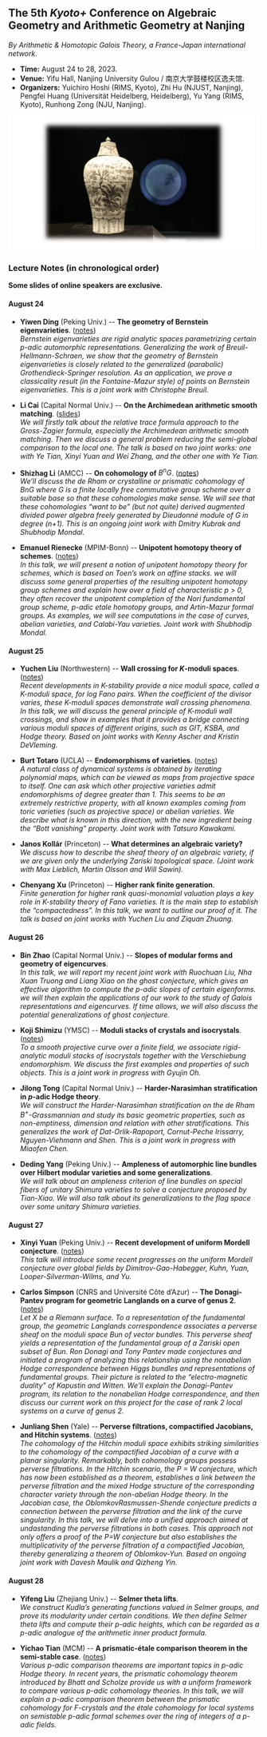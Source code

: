 <head>
    <script src="https://cdn.mathjax.org/mathjax/latest/MathJax.js?config=TeX-AMS-MML_HTMLorMML" type="text/javascript"></script>
    <script type="text/x-mathjax-config">
        MathJax.Hub.Config({
            tex2jax: {
            skipTags: ['script', 'noscript', 'style', 'textarea', 'pre'],
            inlineMath: [['$','$']]
            }
        });
    </script>
</head>


## The 5th _Kyoto+_ Conference on Algebraic Geometry and Arithmetic Geometry at Nanjing

_By Arithmetic & Homotopic Galois Theory, a France-Japan international network._

- **Time:** August 24 to 28, 2023.
- **Venue:** Yifu Hall, Nanjing University Gulou / 南京大学鼓楼校区逸夫馆.
- **Organizers:** Yuichiro Hoshi (RIMS, Kyoto), Zhi Hu (NJUST, Nanjing), Pengfei Huang (Universität Heidelberg, Heidelberg), Yu Yang (RIMS, Kyoto), Runhong Zong (NJU, Nanjing).

![museum](././museum.png)

### Lecture Notes (in chronological order)

**Some slides of online speakers are exclusive.**

#### August 24

- **Yiwen Ding** (Peking Univ.) -- **The geometry of Bernstein eigenvarieties**. ([notes](././Ding.pdf)) <br/>
_Bernstein eigenvarieties are rigid analytic spaces parametrizing certain p-adic automorphic representations. Generalizing the work of Breuil-Hellmann-Schraen, we show that the geometry of Bernstein eigenvarieties is closely related to the generalized (parabolic) Grothendieck-Springer resolution. As an application, we prove a classicality result (in the Fontaine-Mazur style) of points on Bernstein eigenvarieties. This is a joint work with Christophe Breuil._

- **Li Cai** (Capital Normal Univ.) -- **On the Archimedean arithmetic smooth matching**. ([slides](././Cai.pdf)) <br/>
_We will firstly talk about the relative trace formula approach to the Gross-Zagier formula, especially the Archimedean arithmetic smooth matching. Then we discuss a general problem reducing the semi-global comparison to the local one. The talk is based on two joint works: one with Ye Tian, Xinyi Yuan and Wei Zhang, and the other one with Ye Tian._

- **Shizhag Li** (AMCC) -- **On cohomology of** $B^nG$. ([notes](././Li.pdf)) <br/>
_We’ll discuss the de Rham or crystalline or prismatic cohomology of BnG where G is a finite locally free commutative group scheme over a suitable base so that these cohomologies make sense. We will see that these cohomologies “want to be” (but not quite) derived augmented divided power algebra freely generated by Dieudonné module of G in degree (n+1). This is an ongoing joint work with Dmitry Kubrak and Shubhodip Mondal._

- **Emanuel Rienecke** (MPIM-Bonn) -- **Unipotent homotopy theory of schemes**. ([notes](././Reinecke.pdf)) <br/>
_In this talk, we will present a notion of unipotent homotopy theory for schemes, which is based on Toen’s work on affine stacks. we will discuss some general properties of the resulting unipotent homotopy group schemes and explain how over a field of characteristic p > 0, they often recover the unipotent completion of the Nori fundamental group scheme, p-adic etale homotopy groups, and Artin-Mazur formal groups. As examples, we will see computations in the case of curves, abelian varieties, and Calabi-Yau varieties. Joint work with Shubhodip Mondal._

#### August 25

- **Yuchen Liu** (Northwestern) -- **Wall crossing for _K_-moduli spaces**. ([notes](././YuchenLiu.pdf)) <br/>
_Recent developments in K-stability provide a nice moduli space, called a K-moduli space, for log Fano pairs. When the coefficient of the divisor varies, these K-moduli spaces demonstrate wall crossing phenomena. In this talk, we will discuss the general principle of K-moduli wall crossings, and show in examples that it provides a bridge connecting various moduli spaces of different origins, such as GIT, KSBA, and Hodge theory. Based on joint works with Kenny Ascher and Kristin DeVleming._

- **Burt Totaro** (UCLA) -- **Endomorphisms of varieties**. ([notes](././Totaro.pdf)) <br/>
_A natural class of dynamical systems is obtained by iterating polynomial maps, which can be viewed as maps from projective space to itself. One can ask which other projective varieties admit endomorphisms of degree greater than 1. This seems to be an extremely restrictive property, with all known examples coming from toric varieties (such as projective space) or abelian varieties. We describe what is known in this direction, with the new ingredient being the “Bott vanishing” property. Joint work with Tatsuro Kawakami._

- **Janos Kollár** (Princeton) -- **What determines an algebraic variety?** <br/>
_We discuss how to describe the sheaf theory of an algebraic variety, if we are given only the underlying Zariski topological space. (Joint work with Max Lieblich, Martin Olsson and Will Sawin)._

- **Chenyang Xu** (Princeton) -- **Higher rank finite generation**. <br/>
_Finite generation for higher rank quasi-monomial valuation plays a key role in K-stability theory of Fano varieties. It is the main step to establish the “compactedness”. In this talk, we want to outline our proof of it. The talk is based on joint works with Yuchen Liu and Ziquan Zhuang._


#### August 26

- **Bin Zhao** (Capital Normal Univ.) -- **Slopes of modular forms and geometry of eigencurves**. <br/>
_In this talk, we will report my recent joint work with Ruochuan Liu, Nha Xuan Truong and Liang Xiao on the ghost conjecture, which gives an effective algorithm to compute the p-adic slopes of certain eigenforms. we will then explain the applications of our work to the study of Galois representations and eigencurves. If time allows, we will also discuss the potential generalizations of ghost conjecture._

- **Koji Shimizu** (YMSC) -- **Moduli stacks of crystals and isocrystals**. ([notes](././Shimizu.pdf)) <br/>
_To a smooth projective curve over a finite field, we associate rigid-analytic moduli stacks of isocrystals together with the Verschiebung endomorphism. We discuss the first examples and properties of such objects. This is a joint work in progress with Gyujin Oh._

- **Jilong Tong** (Capital Normal Univ.) -- **Harder-Narasimhan stratification in _p_-adic Hodge theory**. <br/>
_We will construct the Harder-Narasimhan stratification on the de Rham $B^+$-Grassmannian and study its basic geometric properties, such as non-emptiness, dimension and relation with other stratifications. This generalizes the work of Dat-Orlik-Rapoport, Cornut-Peche Irissarry, Nguyen-Viehmann and Shen. This is a joint work in progress with Miaofen Chen._

- **Deding Yang** (Peking Univ.) -- **Ampleness of automorphic line bundles over Hilbert modular varieties and some generalizations**. <br/>
_We will talk about an ampleness criterion of line bundles on special fibers of unitary Shimura varieties to solve a conjecture proposed by Tian-Xiao. We will also talk about its generalizations to the flag space over some unitary Shimura varieties._

#### August 27

- **Xinyi Yuan** (Peking Univ.) -- **Recent development of uniform Mordell conjecture**. ([notes](././Yuan.pdf)) <br/>
_This talk will introduce some recent progresses on the uniform Mordell conjecture over global fields by Dimitrov-Gao-Habegger, Kuhn, Yuan, Looper-Silverman-Wilms, and Yu._

- **Carlos Simpson** (CNRS and Université Côte d’Azur) -- **The Donagi-Pantev program for geometric Langlands on a curve of genus 2**. ([notes](././Simpson.pdf)) <br/>
_Let X be a Riemann surface. To a representation of the fundamental group, the geometric Langlands correspondence associates a perverse sheaf on the moduli space Bun of vector bundles. This perverse sheaf yields a representation of the fundamental group of a Zariski open subset of Bun. Ron Donagi and Tony Pantev made conjectures and initiated a program of analyzing this relationship using the nonabelian Hodge correspondence between Higgs bundles and representations of fundamental groups. Their picture is related to the “electro-magnetic duality” of Kapustin and Witten. We’ll explain the Donagi-Pantev program, its relation to the nonabelian Hodge correspondence, and then discuss our current work on this project for the case of rank 2 local systems on a curve of genus 2._

- **Junliang Shen** (Yale) -- **Perverse filtrations, compactified Jacobians, and Hitchin systems**. ([notes](././Shen.pdf)) <br/>
_The cohomology of the Hitchin moduli space exhibits striking similarities to the cohomology of the compactified Jacobian of a curve with a planar singularity. Remarkably, both cohomology groups possess perverse filtrations. In the Hitchin scenario, the P = W conjecture, which has now been established as a theorem, establishes a link between the perverse filtration and the mixed Hodge structure of the corresponding character variety through the non-abelian Hodge theory. In the Jacobian case, the OblomkovRasmussen-Shende conjecture predicts a connection between the perverse filtration and the link of the curve singularity. In this talk, we will delve into a unified approach aimed at undastanding the perverse filtrations in both cases. This approach not only offers a proof of the P=W conjecture but also establishes the multiplicativity of the perverse filtration of a compactified Jacobian, thereby generalizing a theorem of Oblomkov-Yun. Based on ongoing joint work with Davesh Maulik and Qizheng Yin._


#### August 28

- **Yifeng Liu** (Zhejiang Univ.) -- **Selmer theta lifts**. <br/>
_We construct Kudla’s generating functions valued in Selmer groups, and prove its modularity under certain conditions. We then define Selmer theta lifts and compute their p-adic heights, which can be regarded as a p-adic analogue of the arithmetic inner product formula._

- **Yichao Tian** (MCM) -- **A prismatic-étale comparison theorem in the semi-stable case**. ([notes](././Tian.pdf)) <br/>
_Various p-adic comparison theorems are important topics in p-adic Hodge theory. In recent years, the prismatic cohomology theorem introduced by Bhatt and Scholze provide us with a uniform framework to compare various p-adic cohomology theories. In this talk, we will explain a p-adic comparison theorem between the prismatic cohomology for F-crystals and the étale cohomology for local systems on semistable p-adic formal schemes over the ring of integers of a p-adic fields._



